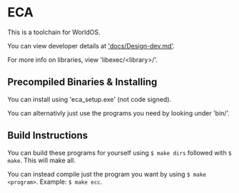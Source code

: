 # ECA

This is a toolchain for WorldOS.

You can view developer details at ['docs/Design-dev.md'](./docs/Desing-dev.md).

For more info on libraries, view 'libexec/<library\>/'.

## Precompiled Binaries & Installing

You can install using 'eca_setup.exe' (not code signed).

You can alternativly just use the programs you need by looking under 'bin/'.

## Build Instructions

You can build these programs for yourself using `$ make dirs` followed with `$ make`. This will make all.

You can instead compile just the program you want by using `$ make <program>`. Example: `$ make ecc`.
